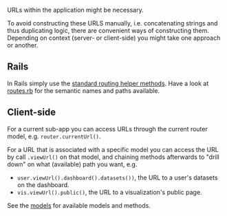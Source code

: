 URLs within the application might be necessary.

To avoid constructing these URLS manually, i.e. concatenating strings and thus duplicating logic, there are convenient ways of constructing them. Depending on context (server- or client-side) you might take one approach or another.

## Rails
In Rails simply use the [standard routing helper methods](http://guides.rubyonrails.org/v3.2.21/routing.html). Have a look at  [routes.rb](https://github.com/CartoDB/cartodb/blob/master/config/routes.rb) for the semantic names and paths available.

## Client-side
For a current sub-app you can access URLs through the current router model, e.g. `router.currentUrl()`.

For a URL that is associated with a specific model you can access the URL by call `.viewUrl()` on that model, and chaining methods afterwards to "drill down" on what (available) path you want, e.g.
- `user.viewUrl().dashboard().datasets())`, the URL to a user's datasets on the dashboard.
- `vis.viewUrl().public()`, the URL to a visualization's public page.

See the [models](https://github.com/CartoDB/cartodb/blob/master/lib/assets/test/spec/cartodb/common/urls) for available models and methods.

